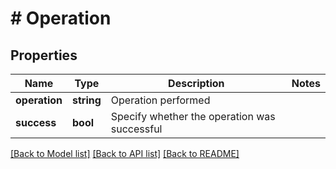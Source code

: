 # # Operation

## Properties

Name | Type | Description | Notes
------------ | ------------- | ------------- | -------------
**operation** | **string** | Operation performed |
**success** | **bool** | Specify whether the operation was successful |

[[Back to Model list]](../../README.md#models) [[Back to API list]](../../README.md#endpoints) [[Back to README]](../../README.md)
